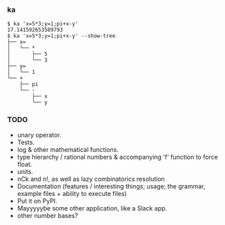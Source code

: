 ### ka
```
$ ka 'x=5*3;y=1;pi+x-y'
17.141592653589793
$ ka 'x=5*3;y=1;pi+x-y' --show-tree
├── x=
│   └── *
│       ├── 5
│       └── 3
├── y=
│   └── 1
└── +
    ├── pi
    └── -
        ├── x
        └── y
```

### TODO
* unary operator.
* Tests.
* log & other mathematical functions.
* type hierarchy / rational numbers & accompanying 'f' function to force float.
* units.
* nCk and n!, as well as lazy combinatorics resolution
* Documentation (features / interesting things; usage; the grammar, example files + ability to execute files)
* Put it on PyPI.
* Mayyyyybe some other application, like a Slack app.
* other number bases?
